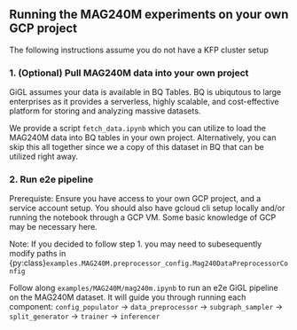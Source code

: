 ## Running the MAG240M experiments on your own GCP project

The following instructions assume you do not have a KFP cluster setup

### 1. (Optional) Pull MAG240M data into your own project

GiGL assumes your data is available in BQ Tables. BQ is ubiqutous to large enterprises as it provides a serverless,
highly scalable, and cost-effective platform for storing and analyzing massive datasets.

We provide a script `fetch_data.ipynb` which you can utilize to load the MAG240M data into BQ tables in your own
project. Alternatively, you can skip this all together since we a copy of this dataset in BQ that can be utilized right
away.

### 2. Run e2e pipeline

Prerequiste: Ensure you have access to your own GCP project, and a service account setup. You should also have gcloud
cli setup locally and/or running the notebook through a GCP VM. Some basic knowledge of GCP may be necessary here.

Note: If you decided to follow step 1. you may need to subesequently modify paths in
{py:class}`examples.MAG240M.preprocessor_config.Mag240DataPreprocessorConfig`

Follow along `examples/MAG240M/mag240m.ipynb` to run an e2e GiGL pipeline on the MAG240M dataset. It will guide you
through running each component: `config_populator` -> `data_preprocessor` -> `subgraph_sampler` -> `split_generator` ->
`trainer` -> `inferencer`

